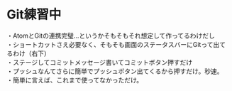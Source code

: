 # Git練習中
・AtomとGitの連携完璧…というかそもそもそれ想定して作ってるわけだし  
・ショートカットさえ必要なく、そもそも画面のステータスバーにGitって出てるわけ（右下）  
・ステージしてコミットメッセージ書いてコミットボタン押すだけ  
・プッシュなんてさらに簡単でプッシュボタン出てくるから押すだけ。秒速。  
・簡単に言えば、これまで使ってなかっただけ。  

